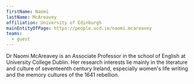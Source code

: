 ```yaml
---
firstName: Naomi
lastName: McAreavey
affiliation: University of Edinburgh
mainEntityOfPage: https://people.ucd.ie/naomi.mcareavey
teams:
  - guest
---
```


Dr Naomi McAreavey is an Associate Professor in the school of English at University College Dublin. Her research interests lie mainly in the literature and culture of seventeenth century Ireland, especially women's life writing and the memory cultures of the 1641 rebellion. 
